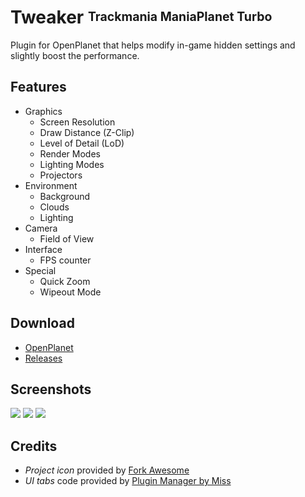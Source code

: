 # Tweaker <sup><sub>Trackmania ManiaPlanet Turbo</sub></sup>
Plugin for OpenPlanet that helps modify in-game hidden settings and slightly boost the performance.

## Features
* Graphics
    * Screen Resolution
    * Draw Distance (Z-Clip)
    * Level of Detail (LoD)
    * Render Modes
    * Lighting Modes
    * Projectors
* Environment
    * Background
    * Clouds
    * Lighting
* Camera
    * Field of View
* Interface
    * FPS counter
* Special
    * Quick Zoom
    * Wipeout Mode

## Download
* [OpenPlanet](https://openplanet.nl/files/126)
* [Releases](https://gitlab.com/fentrasLABS/openplanet/tweaker/-/releases)

## Screenshots
![](_git/1.png)
![](_git/2.png)
![](_git/3.png)

## Credits
- *Project icon* provided by [Fork Awesome](https://forkaweso.me/)
- *UI tabs* code provided by [Plugin Manager by Miss](https://github.com/openplanet-nl/plugin-manager/tree/master/src/Interface)
